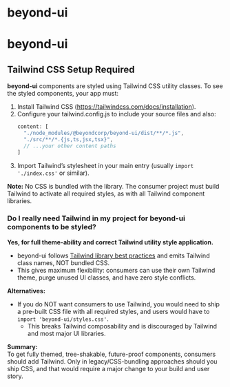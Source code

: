 # beyond-ui
# beyond-ui

## Tailwind CSS Setup Required

**beyond-ui** components are styled using Tailwind CSS utility classes. To see the styled components, your app must:

1. Install Tailwind CSS (https://tailwindcss.com/docs/installation).
2. Configure your tailwind.config.js to include your source files and also:
   ```js
   content: [
     "./node_modules/@beyondcorp/beyond-ui/dist/**/*.js",
     "./src/**/*.{js,ts,jsx,tsx}",
     // ...your other content paths
   ]
   ```
3. Import Tailwind’s stylesheet in your main entry (usually `import './index.css'` or similar).

**Note:** No CSS is bundled with the library. The consumer project must build Tailwind to activate all required styles, as with all Tailwind component libraries.

### Do I really need Tailwind in my project for beyond-ui components to be styled?

**Yes, for full theme-ability and correct Tailwind utility style application.**

- beyond-ui follows [Tailwind library best practices](https://tailwindcss.com/docs/using-with-preprocessors#using-with-libraries) and emits Tailwind class names, NOT bundled CSS.
- This gives maximum flexibility: consumers can use their own Tailwind theme, purge unused UI classes, and have zero style conflicts.

**Alternatives:**
- If you do NOT want consumers to use Tailwind, you would need to ship a pre-built CSS file with all required styles, and users would have to `import 'beyond-ui/styles.css'`.  
  - This breaks Tailwind composability and is discouraged by Tailwind and most major UI libraries.

**Summary:**  
To get fully themed, tree-shakable, future-proof components, consumers should add Tailwind. Only in legacy/CSS-bundling approaches should you ship CSS, and that would require a major change to your build and user story.
